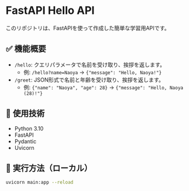 # FastAPI Hello API

このリポジトリは、FastAPIを使って作成した簡単な学習用APIです。

## ✅ 機能概要

- `/hello`: クエリパラメータで名前を受け取り、挨拶を返します。
  - 例: `/hello?name=Naoya` → `{"message": "Hello, Naoya!"}`
- `/greet`: JSON形式で名前と年齢を受け取り、挨拶を返します。
  - 例: `{"name": "Naoya", "age": 28}` → `{"message": "Hello, Naoya (28)!"}`

## 🔧 使用技術

- Python 3.10
- FastAPI
- Pydantic
- Uvicorn

## 🚀 実行方法（ローカル）

```bash
uvicorn main:app --reload
